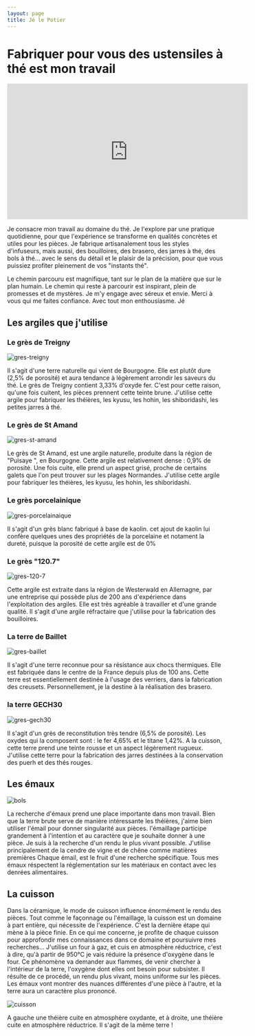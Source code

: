 ```yaml
---
layout: page
title: Jé le Potier
---
```


# Fabriquer pour vous des ustensiles à thé est mon travail

<iframe width="560" height="315" src="https://www.youtube.com/embed/3W9g7_UAsrc" title="YouTube video player" frameborder="0" allow="accelerometer; autoplay; clipboard-write; encrypted-media; gyroscope; picture-in-picture" allowfullscreen></iframe>

Je consacre mon travail au domaine du thé. Je l'explore par une pratique quotidienne, pour que l'expérience se transforme en qualités concrètes et utiles pour les pièces. Je fabrique artisanalement tous les styles d'infuseurs, mais aussi, des bouilloires, des brasero, des jarres à thé, des bols à thé... avec le sens du détail et le plaisir de la précision, pour que vous puissiez profiter pleinement de vos "instants thé".

Le chemin parcouru est magnifique, tant sur le plan de la matière que sur le plan humain. Le chemin qui reste à parcourir est inspirant, plein de promesses et de mystères. Je m'y engage avec séreux et envie.
Merci à vous qui me faites confiance. Avec tout mon enthousiasme.
Jé

## Les argiles que j'utilise

### Le grès de Treigny

![gres-treigny](assets/media/treigny.jpg)

Il s'agit d'une terre naturelle qui vient de Bourgogne. Elle est plutôt dure (2,5% de porosité) et aura tendance à légèrement arrondir les saveurs du thé. Le grès de Treigny contient 3,33% d'oxyde fer. C'est pour cette raison, qu'une fois cuitent, les pièces prennent cette teinte brune. J'utilise cette argile pour fabriquer les théières, les kyusu, les hohin, les shiboridashi, les petites jarres à thé.

### Le grès de St Amand

![gres-st-amand](assets/media/saint-amand.jpg)

Le grès de St Amand, est une argile naturelle, produite dans la région de "Puisaye ", en Bourgogne. Cette argile est relativement dense : 0,9% de porosité. Une fois cuite, elle prend un aspect grisé, proche de certains galets que l'on peut trouver sur les plages Normandes. J'utilise cette argile pour fabriquer les théières, les kyusu, les hohin, les shiboridashi.

### Le grès porcelainique

![gres-porcelainaique](assets/media/porcelainique.jpg)

Il s'agit d'un grès blanc fabriqué à base de kaolin. cet ajout de kaolin lui confère quelques unes des propriétés de la porcelaine et notament la dureté, puisque la porosité de cette argile est de 0%

### Le grès "120.7"

![gres-120-7](assets/media/120-7.jpg)

Cette argile est extraite dans la région de Westerwald en Allemagne, par une entreprise qui possède plus de 200 ans d'expérience dans l'exploitation des argiles. Elle est très agréable à travailler et d'une grande qualité. Il s'agit d'une argile réfractaire que j'utilise pour la fabrication des bouilloires.

### La terre de Baillet

![gres-baillet](assets/media/baillet.jpg)

Il s'agit d'une terre reconnue pour sa résistance aux chocs thermiques. Elle est fabriquée dans le centre de la France depuis plus de 100 ans. Cette terre est essentiellement destinée à l'usage des verriers, dans la fabrication des creusets. Personnellement, je la destine à la réalisation des brasero.

### la terre GECH30

![gres-gech30](assets/media/gech30.jpg)

Il s'agit d'un grès de reconstitution très tendre (6,5% de porosité). Les oxydes qui la composent sont : le fer 4,65% et le titane 1,42%. A la cuisson, cette terre prend une teinte rousse et un aspect légèrement rugueux. J'utilise cette terre pour la fabrication des jarres destinées à la conservation des puerh et des thés rouges.

## Les émaux

![bols](assets/media/yunomi-bols-à-thé-émaillés.jpg)

La recherche d'émaux prend une place importante dans mon travail.
Bien que la terre brute serve de manière intéressante les théières, j'aime bien utiliser l'émail pour donner singularité aux pièces.
l'émaillage participe grandement à l'intention et au caractère que je souhaite donner à une pièce.
Je suis à la recherche d'un rendu le plus vivant possible.
J'utilise principalement de la cendre de vigne et de chêne comme matières premières
Chaque émail, est le fruit d'une recherche spécifique.
Tous mes émaux réspectent la réglementation sur les matériaux en contact avec les denrées alimentaires.

## La cuisson

Dans la céramique, le mode de cuisson influence énormément le rendu des pièces.
Tout comme le façonnage ou l'émaillage, la cuisson est un domaine à part entière, qui nécessite de l'expérience. C'est la dernière étape qui mène à la pièce finie.
En ce qui me concerne, je profite de chaque cuisson pour approfondir mes connaissances dans ce domaine et poursuivre mes recherches...
J'utilise un four à gaz, et cuis en atmosphère réductrice, c'est à dire, qu'à partir de 950°C je vais réduire la présence d'oxygène dans le four. Ce phénomène va demander aux flammes, de venir chercher à l'intérieur de la terre, l'oxygène dont elles ont besoin pour subsister.
Il résulte de ce procédé, un rendu plus vivant, moins uniforme sur les pièces. Les émaux vont montrer des nuances différentes d'une pièce à l'autre, et la terre aura un caractère plus prononcé.

![cuisson](assets/media/cuisson-reduction.jpg)

A gauche une théière cuite en atmosphère oxydante, et à droite, une théière cuite en atmosphère réductrice.
Il s'agit de la même terre !